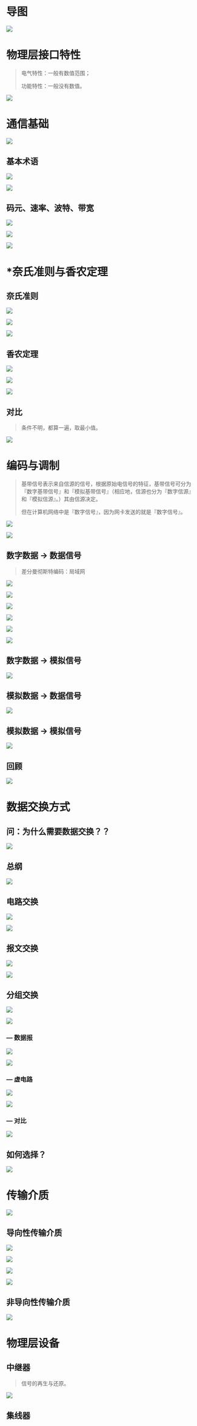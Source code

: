 

# 导图

![](media_PhysicalLayer/001.png)



# 物理层接口特性

> 电气特性：一般有数值范围；
>
> 功能特性：一般没有数值。

![](media_PhysicalLayer/002.png)



# 通信基础

![](media_PhysicalLayer/003.png)

## 基本术语

![](media_PhysicalLayer/004.png)



![](media_PhysicalLayer/005.png)



## 码元、速率、波特、带宽

![](media_PhysicalLayer/006.png)



![](media_PhysicalLayer/007.png)



![](media_PhysicalLayer/008.png)



# *奈氏准则与香农定理

## 奈氏准则

![](media_PhysicalLayer/009.png)



![](media_PhysicalLayer/010.png)



![](media_PhysicalLayer/011.png)



## 香农定理

![](media_PhysicalLayer/012.png)

![](media_PhysicalLayer/013.png)

![](media_PhysicalLayer/014.png)



## 对比

> 条件不明，都算一遍，取最小值。

![](media_PhysicalLayer/015.png)





# 编码与调制

> 基带信号表示来自信源的信号，根据原始电信号的特征，基带信号可分为『数字基带信号』和『模拟基带信号』（相应地，信源也分为『数字信源』和『模拟信源』。）其由信源决定。
>
> 但在计算机网络中是『数字信号』，因为网卡发送的就是『数字信号』。

![](media_PhysicalLayer/016.png)

![](media_PhysicalLayer/017.png)



## 数字数据 -> 数据信号

> 差分曼彻斯特编码：局域网

![](media_PhysicalLayer/018.png)

![](media_PhysicalLayer/019.png)

![](media_PhysicalLayer/020.png)

![](media_PhysicalLayer/021.png)

![](media_PhysicalLayer/023.png)

![](media_PhysicalLayer/024.png)





## 数字数据 -> 模拟信号

![](media_PhysicalLayer/025.png)



## 模拟数据 -> 数据信号

![](media_PhysicalLayer/026.png)



## 模拟数据 -> 模拟信号

![](media_PhysicalLayer/027.png)



## 回顾

![](media_PhysicalLayer/028.png)





# 数据交换方式

## 问：为什么需要数据交换？？

![](media_PhysicalLayer/029.png)



## 总纲

![](media_PhysicalLayer/030.png)



## 电路交换

![](media_PhysicalLayer/031.png)

![](media_PhysicalLayer/032.png)



## 报文交换

![](media_PhysicalLayer/033.png)

![](media_PhysicalLayer/034.png)



## 分组交换

![](media_PhysicalLayer/035.png)

![](media_PhysicalLayer/036.png)



### — 数据报

![](media_PhysicalLayer/038.png)

![](media_PhysicalLayer/039.png)

### — 虚电路

![](media_PhysicalLayer/040.png)

![](media_PhysicalLayer/041.png)



### — 对比

![](media_PhysicalLayer/042.png)



## 如何选择？

![](media_PhysicalLayer/037.png)





# 传输介质

![](media_PhysicalLayer/044.png)





## 导向性传输介质

![](media_PhysicalLayer/045.png)

![](media_PhysicalLayer/046.png)

![](media_PhysicalLayer/047.png)

![](media_PhysicalLayer/048.png)



## 非导向性传输介质

![](media_PhysicalLayer/049.png)





# 物理层设备

## 中继器

> 信号的再生与还原。

![](media_PhysicalLayer/050.png)



## 集线器













